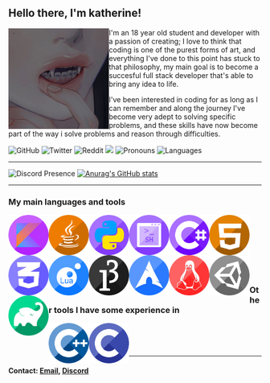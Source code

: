## Hello there, I'm katherine!

<img align="left" src="https://raw.githubusercontent.com/KanwiNeko/KanwiNeko/main/assets/PFP.png" alt="drawing" width="200"/>

I'm an 18 year old student and developer with a passion of creating; I love to think that coding is one of the purest forms of art, and everything I've done to this point has stuck to that philosophy, my main goal is to become a succesful full stack developer that's able to bring any idea to life.
<p></p>I've been interested in coding for as long as I can remember and along the journey I've become very adept to solving specific problems, and these skills have now become part of the way i solve problems and reason through difficulties.
<p></p>

![GitHub](https://img.shields.io/github/followers/KanwiNeko?color=lightgray&label=Followers&logo=GitHub&style=for-the-badge)
![Twitter](https://img.shields.io/twitter/follow/merusumbria?color=9cf&label=Followers&logo=twitter&style=for-the-badge)
![Reddit](https://img.shields.io/reddit/user-karma/combined/kanwiTetsu?color=orange&label=Karma&logo=reddit&style=for-the-badge)
[<img src="https://img.shields.io/static/v1?label=Message&message=1&color=blue&logo=discord&style=for-the-badge">](https://discordapp.com/users/883348946708221952)
![Pronouns](https://img.shields.io/static/v1?label=Pronouns&message=She/They&color=pink&style=for-the-badge)
![Languages](https://img.shields.io/static/v1?label=Languages&message=Esp/Eng&color=red&style=for-the-badge)

---

![Discord Presence](https://lanyard.cnrad.dev/api/883348946708221952) 
[![Anurag's GitHub stats](https://github-readme-stats.vercel.app/api?username=KanwiNeko&theme=tokyonight&hide_border=true&bg_color=1a1c1f&line_height=28&border_radius=10.0&title_color=ffffff&text_color=9d9d9d&icon_color=43b581&card_width=400)](https://github.com/anuraghazra/github-readme-stats)

---

### My main languages and tools

<img align="left" src="https://raw.githubusercontent.com/KanwiNeko/KanwiNeko/main/assets/Kotlin.png" alt="drawing" width="80"/>
<img align="left" src="https://raw.githubusercontent.com/KanwiNeko/KanwiNeko/main/assets/Java.png" alt="drawing" width="80"/>
<img align="left" src="https://raw.githubusercontent.com/KanwiNeko/KanwiNeko/main/assets/Python.png" alt="drawing" width="80"/>
<img align="left" src="https://raw.githubusercontent.com/KanwiNeko/KanwiNeko/main/assets/Shell.png" alt="drawing" width="80"/>
<img align="left" src="https://raw.githubusercontent.com/KanwiNeko/KanwiNeko/main/assets/C%23.png" alt="drawing" width="80"/>
<img align="left" src="https://raw.githubusercontent.com/KanwiNeko/KanwiNeko/main/assets/HTML.png" alt="drawing" width="80"/>
<img align="left" src="https://raw.githubusercontent.com/KanwiNeko/KanwiNeko/main/assets/CSS.png" alt="drawing" width="80"/>
<img align="left" src="https://raw.githubusercontent.com/KanwiNeko/KanwiNeko/main/assets/Lua.png" alt="drawing" width="80"/>
<img align="left" src="https://raw.githubusercontent.com/KanwiNeko/KanwiNeko/main/assets/processing.png" alt="drawing" width="80"/>

<br/><br/><br/>

<img align="left" src="https://raw.githubusercontent.com/KanwiNeko/KanwiNeko/main/assets/Arch.png" alt="drawing" width="80"/>
<img align="left" src="https://raw.githubusercontent.com/KanwiNeko/KanwiNeko/main/assets/Linux.png" alt="drawing" width="80"/>
<img align="left" src="https://raw.githubusercontent.com/KanwiNeko/KanwiNeko/main/assets/Unity.png" alt="drawing" width="80"/>
<img align="left" src="https://raw.githubusercontent.com/KanwiNeko/KanwiNeko/main/assets/Gradle.png" alt="drawing" width="80"/>

<br/><br/><br/>

### Other tools I have some experience in

<img align="left" src="https://raw.githubusercontent.com/KanwiNeko/KanwiNeko/main/assets/C%2B%2B.png" alt="drawing" width="80"/>
<img align="left" src="https://raw.githubusercontent.com/KanwiNeko/KanwiNeko/main/assets/C.png" alt="drawing" width="80"/>

<br/><br/><br/>

---

#### Contact:  [Email](mailto:business@kanwi.gay), [Discord](https://discordapp.com/users/883348946708221952)

